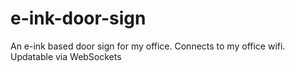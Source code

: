 # e-ink-door-sign
An e-ink based door sign for my office. Connects to my office wifi. Updatable via WebSockets
